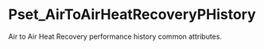 # Pset_AirToAirHeatRecoveryPHistory

Air to Air Heat Recovery performance history common attributes.
<!-- end of short definition -->

